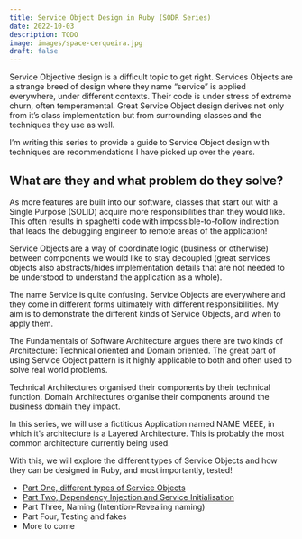 ```yaml
---
title: Service Object Design in Ruby (SODR Series)
date: 2022-10-03
description: TODO
image: images/space-cerqueira.jpg
draft: false
---
```


Service Objective design is a difficult topic to get right. 
Services Objects are a strange breed of design where they name “service” is applied everywhere, under different contexts.
Their code is under stress of extreme churn, often temperamental.
Great Service Object design derives not only from it’s class implementation but from surrounding classes and the techniques they use as well.

I’m writing this series to provide a guide to Service Object design with techniques are recommendations I have picked up over the years.

## What are they and what problem do they solve?
As more features are built into our software, classes that start out with a Single Purpose (SOLID) acquire more responsibilities than they would like. This often results in spaghetti code with impossible-to-follow indirection that leads the debugging engineer to remote areas of the application!

Service Objects are a way of coordinate logic (business or otherwise) between components we would like to stay decoupled (great services objects  also abstracts/hides implementation details that are not needed to be understood to understand the application as a whole).

The name Service is quite confusing. Service Objects are everywhere and they come in different forms ultimately with different responsibilities.
My aim is to demonstrate the different kinds of Service Objects, and when to apply them.

The Fundamentals of Software Architecture  argues there are two kinds of Architecture: Technical oriented and Domain oriented. The great part of using Service Object pattern is it highly applicable to both and often used to solve real world problems.

Technical Architectures organised their components by their technical function.
Domain Architectures organise their components around the business domain they impact.

In this series, we will use a fictitious Application named NAME MEEE, in which it’s architecture is a Layered Architecture. This is probably the most common architecture currently being used.

With this, we will explore the different types of Service Objects and how they can be designed in Ruby, and most importantly, tested!

- [Part One, different types of Service Objects](part-1-types-of-services)
- [Part Two, Dependency Injection and Service Initialisation](part-2-dependencies-and-object-initialisation)
- Part Three, Naming (Intention-Revealing naming)
- Part Four, Testing and fakes
- More to come
